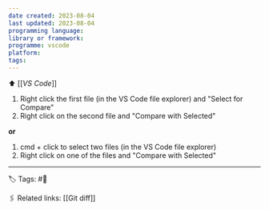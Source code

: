 ```yaml
---
date created: 2023-08-04
last updated: 2023-08-04
programming language:
library or framework:
programme: vscode
platform:
tags: 
---
```

⬆ [[_VS  Code_]]

1. Right click the first file (in the VS Code file explorer) and "Select for Compare" 
2. Right click on the second file and "Compare with Selected" 

**or** 

1. cmd + click to select two files (in the VS Code file explorer)
2. Right click on one of the files and "Compare with Selected" 

---
🏷 Tags: #🌱

🖇 Related links:
[[Git diff]]